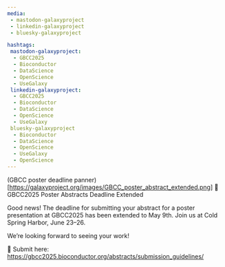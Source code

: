 ```yaml
---
media:
 - mastodon-galaxyproject
 - linkedin-galaxyproject
 - bluesky-galaxyproject

hashtags:
 mastodon-galaxyproject:
  - GBCC2025
  - Bioconductor
  - DataScience
  - OpenScience
  - UseGalaxy
 linkedin-galaxyproject:
  - GBCC2025
  - Bioconductor
  - DataScience
  - OpenScience
  - UseGalaxy
 bluesky-galaxyproject
  - Bioconductor
  - DataScience
  - OpenScience 
  - UseGalaxy
  - OpenScience
---
```

(GBCC poster deadline panner)[https://galaxyproject.org/images/GBCC_poster_abstract_extended.png]
📣 GBCC2025 Poster Abstracts Deadline Extended

Good news! The deadline for submitting your abstract for a poster presentation at GBCC2025 has been extended to May 9th. Join us at Cold Spring Harbor, June 23–26.

We’re looking forward to seeing your work!

🔗 Submit here: https://gbcc2025.bioconductor.org/abstracts/submission_guidelines/
